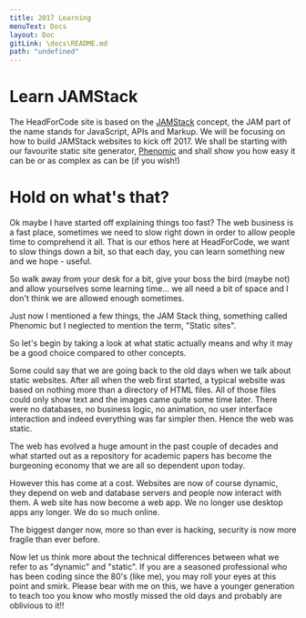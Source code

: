 ```yaml
---
title: 2017 Learning
menuText: Docs
layout: Doc
gitLink: \docs\README.md
path: "undefined"
---
```


# Learn JAMStack

The HeadForCode site is based on the [JAMStack](https://jamstack.org/) concept, the JAM part of the name stands for JavaScript, APIs and Markup. We will be focusing on how to build JAMStack websites to kick off 2017. We shall be starting with our favourite static site generator, [Phenomic](https://phenomic.io) and shall show you how easy it can be or as complex as can be (if you wish!)

# Hold on what's that?

Ok maybe I have started off explaining things too fast? The web business is a fast place, sometimes we need to slow right down in order to allow people time to comprehend it all. That is our ethos here at HeadForCode, we want to slow things down a bit, so that each day, you can learn something new and we hope - useful.

So walk away from your desk for a bit, give your boss the bird (maybe not) and allow yourselves some learning time... we all need a bit of space and I don't think we are allowed enough sometimes.

Just now I mentioned a few things, the JAM Stack thing, something called Phenomic but I neglected to mention the term, "Static sites". 

So let's begin by taking a look at what static actually means and why it may be a good choice compared to other concepts.

Some could say that we are going back to the old days when we talk about static websites. After all when the web first started, a typical website was based on nothing more than a directory of HTML files. All of those files could only show text and the images came quite some time later. There were no databases, no business logic, no animation, no user interface interaction and indeed everything was far simpler then. Hence the web was static.

The web has evolved a huge amount in the past couple of decades and what started out as a repository for academic papers has become the burgeoning economy that we are all so dependent upon today.

However this has come at a cost. Websites are now of course dynamic, they depend on web and database servers and people now interact with them. A web site has now become a web app. We no longer use desktop apps any longer. We do so much online.

The biggest danger now, more so than ever is hacking, security is now more fragile than ever before. 

Now let us think more about the technical differences between what we refer to as "dynamic" and "static". If you are a seasoned professional who has been coding since the 80's (like me), you may roll your eyes at this point and smirk. Please bear with me on this, we have a younger generation to teach too you know who mostly missed the old days and probably are oblivious to it!!





